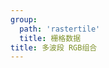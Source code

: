 ```yaml
---
group:
  path: 'rastertile'
  title: 栅格数据
title: 多波段 RGB组合
---
```

<code src="./demos/multiRgb.tsx"></code>